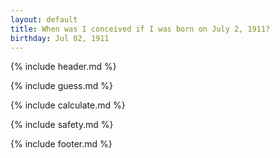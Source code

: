 ```yaml
---
layout: default
title: When was I conceived if I was born on July 2, 1911?
birthday: Jul 02, 1911
---
```


{% include header.md %}

{% include guess.md %}

{% include calculate.md %}

{% include safety.md %}

{% include footer.md %}



